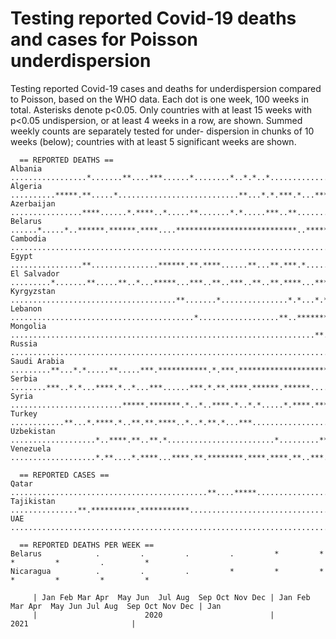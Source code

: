 # Testing reported Covid-19 deaths and cases for Poisson underdispersion

Testing reported Covid-19 cases and deaths for underdispersion compared to Poisson, based on the WHO data. Each
dot is one week, 100 weeks in total. Asterisks denote p<0.05. Only countries with at least 15 weeks with p<0.05 
undispersion, or at least 4 weeks in a row, are shown. Summed weekly counts are separately tested for under-
dispersion in chunks of 10 weeks (below); countries with at least 5 significant weeks are shown.

```
  == REPORTED DEATHS ==
Albania        .................*.......**....***......*........*..*.*..*..................*.***...................
Algeria        ..........*****.**.....*...........................**...*.*.***.*...****............***.*.**....*...
Azerbaijan     ................****......*.****..*.....**.......*.*.....***..**..............*....*..*.............
Belarus        ......*.....*..******.******.****....***************************..****************.**********.***.*.
Cambodia       ..............................................................................*.......********......
Egypt          ................**...............******.**.****......**...**.***.*.............*..**.*.*..*.........
El Salvador    .........*.......**.....**..*...*****...***..**..***..**..**.****...***.*.*..*****..*.*.......*.....
Kyrgyzstan     .....................................**.......*...............*.*...*.***********..*******.*....*...
Lebanon        .........................................*..................**..*********..**....**..*.**..*********
Mongolia       ....................................................................**............****..............
Russia         ..........................................................................*.****....*..*.****.....*.
Saudi Arabia   .........**...*.*.....**.....***.***********.*.***.***********************.*..***********.**********
Serbia         ........***..*.*...****.*..*...***......***.*.**.****.******.******..............**********.**.*.**.
Syria          .........................*****.*******.*..*..****.*..*.*.....*.****.****.*.*..*...***....******.****
Turkey         ............**...*.****.*..**.**.****..*..*.**.*...***......................................*.......
Uzbekistan     ...................*..****.**..**.*........................*.........*************..********.**..***
Venezuela      ...................*.**....*.****...****.**.********.****.****.**..***.****.......*..**..*..**..**..

  == REPORTED CASES ==
Qatar          ............................................**....*****....................................***......
Tajikistan     ...............**.**********.***********..................................****......................
UAE            .......................................................................****...*.......**............

  == REPORTED DEATHS PER WEEK ==
Belarus            .         .         .         .         *         *         *         *         .         *     
Nicaragua          .         .         .         *         *         *         *         *         *         *     

     | Jan Feb Mar Apr  May Jun  Jul Aug  Sep Oct Nov Dec | Jan Feb Mar Apr  May Jun Jul Aug  Sep Oct Nov Dec | Jan
     |                        2020                        |                        2021                       |    
```
